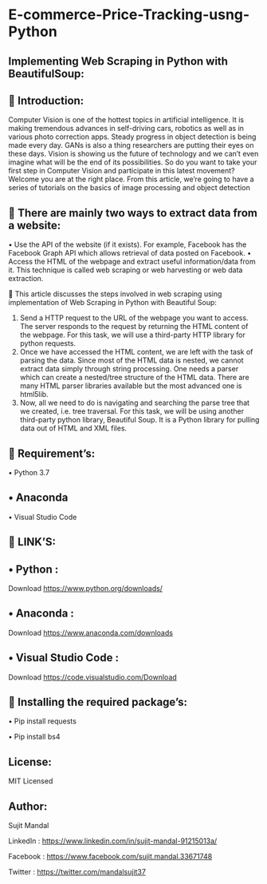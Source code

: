 # E-commerce-Price-Tracking-usng-Python

Implementing Web Scraping in Python with BeautifulSoup:
--------------------------------------------------------

 Introduction:
---------------
Computer Vision is one of the hottest topics in artificial intelligence. It is making tremendous advances in self-driving cars, robotics as well as in various photo correction apps. Steady progress in object detection is being made every day. GANs is also a thing researchers are putting their eyes on these days. Vision is showing us the future of technology and we can’t even imagine what will be the end of its possibilities.
So do you want to take your first step in Computer Vision and participate in this latest movement? Welcome you are at the right place. From this article, we’re going to have a series of tutorials on the basics of image processing and object detection


	There are mainly two ways to extract data from a website:
-----------------------------------------------------------
•	Use the API of the website (if it exists). For example, Facebook has the Facebook Graph API which allows retrieval of data posted on Facebook.
•	Access the HTML of the webpage and extract useful information/data from it. This technique is called web scraping or web harvesting or web data extraction.

	This article discusses the steps involved in web scraping using  implementation of Web Scraping in Python with Beautiful Soup:
1.	Send a HTTP request to the URL of the webpage you want to access. The server responds to the request by returning the HTML content of the webpage. For this task, we will use a third-party HTTP library for python requests.
2.	Once we have accessed the HTML content, we are left with the task of parsing the data. Since most of the HTML data is nested, we cannot extract data simply through string processing. One needs a parser which can create a nested/tree structure of the HTML data. There are many HTML parser libraries available but the most advanced one is html5lib.
3.	Now, all we need to do is navigating and searching the parse tree that we created, i.e. tree traversal. For this task, we will be using another third-party python library, Beautiful Soup. It is a Python library for pulling data out of HTML and XML files.

 Requirement’s:
-----------------

• Python 3.7

• Anaconda
----------

• Visual Studio Code

 LINK’S:
---------

• Python : 
----------
Download https://www.python.org/downloads/

• Anaconda : 
------------
Download https://www.anaconda.com/downloads

• Visual Studio Code :
----------------------
Download https://code.visualstudio.com/Download

 Installing the required package’s:
-------------------------------------

•	Pip install requests

•	Pip install bs4

License:
--------
MIT Licensed

Author:
-------
Sujit Mandal

LinkedIn : https://www.linkedin.com/in/sujit-mandal-91215013a/

Facebook : https://www.facebook.com/sujit.mandal.33671748

Twitter : https://twitter.com/mandalsujit37

